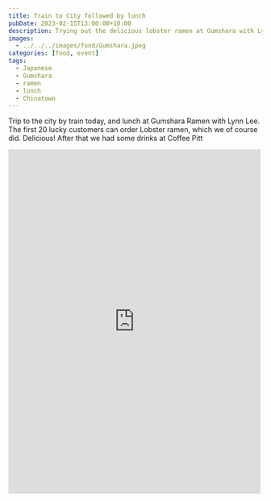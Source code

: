 ```yaml
---
title: Train to City followed by lunch
pubDate: 2023-02-15T13:00:00+10:00
description: Trying out the delicious lobster ramen at Gumshara with Lynn Lee
images:
  - ../../../images/food/Gumshara.jpeg
categories: [food, event]
tags:
  - Japanese
  - Gumshara
  - ramen
  - lunch
  - Chinatown
---
```


Trip to the city by train today, and lunch at Gumshara Ramen with Lynn Lee. The first 20 lucky customers can order Lobster ramen, which we of course did. Delicious! After that we had some drinks at Coffee Pitt

<iframe src="https://www.facebook.com/plugins/post.php?href=https%3A%2F%2Fwww.facebook.com%2Fchris1.tham%2Fposts%2Fpfbid034vUdUNjTM47coBn8unbfTf2aYgajD2vaWLpWtGD9Z4znvf1oNfU82g8AieprBBSEl&show_text=true&width=500" width="500" height="684" style="border:none;overflow:hidden" scrolling="no" frameborder="0" allowfullscreen="true" allow="autoplay; clipboard-write; encrypted-media; picture-in-picture; web-share"></iframe>

